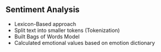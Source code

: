## Sentiment Analysis

+ Lexicon-Based approach
+ Split text into smaller tokens (Tokenization)
+ Built Bags of Words Model
+ Calculated emotional values based on emotion dictionary
